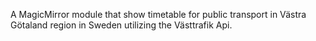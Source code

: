 A MagicMirror module that show timetable for public transport in Västra Götaland region in Sweden utilizing the Västtrafik Api.  
